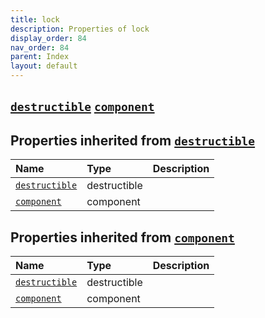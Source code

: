 ```yaml
---
title: lock
description: Properties of lock
display_order: 84
nav_order: 84
parent: Index
layout: default
---
```


##  [`destructible`](./destructible.html)  [`component`](./component.html) 
## Properties inherited from [`destructible`](./destructible.html)
| Name | Type | Description |
|:-----|:-----|:------------|
| [`destructible`](./destructible.html) | destructible |  |
| [`component`](./component.html) | component |  |
## Properties inherited from [`component`](./component.html)
| Name | Type | Description |
|:-----|:-----|:------------|
| [`destructible`](./destructible.html) | destructible |  |
| [`component`](./component.html) | component |  |


